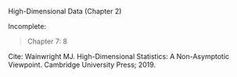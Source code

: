 High-Dimensional Data (Chapter 2)

Incomplete:

>Chapter 7: 8

Cite: Wainwright MJ. High-Dimensional Statistics: A Non-Asymptotic Viewpoint. Cambridge University Press; 2019.
